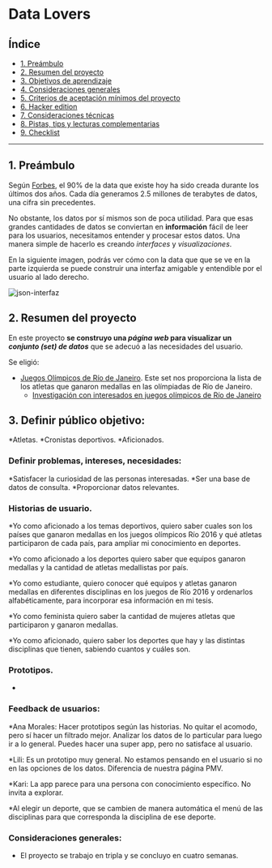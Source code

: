 # Data Lovers

## Índice

* [1. Preámbulo](#1-preámbulo)
* [2. Resumen del proyecto](#2-resumen-del-proyecto)
* [3. Objetivos de aprendizaje](#3-objetivos-de-aprendizaje)
* [4. Consideraciones generales](#4-consideraciones-generales)
* [5. Criterios de aceptación mínimos del proyecto](#5-criterios-de-aceptación-mínimos-del-proyecto)
* [6. Hacker edition](#6-hacker-edition)
* [7. Consideraciones técnicas](#7-consideraciones-técnicas)
* [8. Pistas, tips y lecturas complementarias](#8-pistas-tips-y-lecturas-complementarias)
* [9. Checklist](#9-checklist)

***

## 1. Preámbulo

Según [Forbes](https://www.forbes.com/sites/bernardmarr/2018/05/21/how-much-data-do-we-create-every-day-the-mind-blowing-stats-everyone-should-read),
el 90% de la data que existe hoy ha sido creada durante los últimos dos años.
Cada día generamos 2.5 millones de terabytes de datos, una cifra sin
precedentes.

No obstante, los datos por sí mismos son de poca utilidad. Para que esas
grandes cantidades de datos se conviertan en **información** fácil de leer para
los usuarios, necesitamos entender y procesar estos datos. Una manera simple de
hacerlo es creando _interfaces_ y _visualizaciones_.

En la siguiente imagen, podrás ver cómo con la data que que se ve en la parte
izquierda se puede construir una interfaz amigable y entendible por el usuario
al lado derecho.

![json-interfaz](https://lh4.googleusercontent.com/Tn-RPXS26pVvOTdUzRT1KVaJ-_QbFs9SpcGLxSPE43fgbHaXtFgMUInuDt7kV41DkT1j8Tt29V0LxQW7SMtC6digOIhfTXSBKdwI08wUwhD3RAqlwy0hjfmhZ2BFe91mtmCSEqysfgk)

## 2. Resumen del proyecto

En este proyecto **se construyo una _página web_ para visualizar un
_conjunto (set) de datos_** que se adecuó a las necesidades del usuario.

Se eligió:
* [Juegos Olímpicos de Río de Janeiro](src/data/athletes/athletes.json).
  Este set nos proporciona la lista de los atletas que ganaron medallas en las
  olímpiadas de Río de Janeiro.
  - [Investigación con interesados en juegos olímpicos de Río de Janeiro](/src/data/athletes/README.md)

## 3. Definir público objetivo:

*Atletas.
*Cronistas deportivos.
*Aficionados.


### Definir problemas, intereses, necesidades:

*Satisfacer la curiosidad de las personas interesadas.
*Ser una base de datos de consulta.
*Proporcionar datos relevantes.

### Historias de usuario.

*Yo como aficionado a los temas deportivos, quiero saber cuales son los países que ganaron medallas en los juegos olímpicos Río 2016 y qué atletas participaron de cada país, para ampliar mi conocimiento en deportes.
 
*Yo como aficionado a los deportes quiero saber que equipos ganaron medallas y la cantidad de atletas medallistas por país.
 
*Yo como estudiante, quiero conocer qué equipos y atletas ganaron medallas en diferentes disciplinas en los juegos de Río 2016 y ordenarlos alfabéticamente, para incorporar esa información en mi tesis.

*Yo como feminista quiero saber la cantidad de mujeres atletas que participaron y ganaron medallas.

*Yo como aficionado, quiero saber los deportes que hay y las distintas disciplinas que tienen, sabiendo cuantos y cuáles son. 



### Prototipos.

* 

### Feedback de usuarios:
*Ana Morales:
Hacer prototipos según las historias.
No quitar el acomodo, pero sí hacer un filtrado mejor. 
Analizar los datos de lo particular para luego ir a lo general. 
Puedes hacer una super app, pero no satisface al usuario.
 
*Lili:
Es un prototipo muy general.
No estamos pensando en el usuario si no en las opciones de los datos.
Diferencia de nuestra página PMV.
 
*Kari:
La app parece para una persona con conocimiento específico.
No invita a explorar.
 
*Al elegir un deporte, que se cambien de manera automática el menú de las disciplinas para que corresponda la disciplina de ese deporte.



###  Consideraciones generales:

* El proyecto se trabajo en tripla y se concluyo en cuatro semanas.




